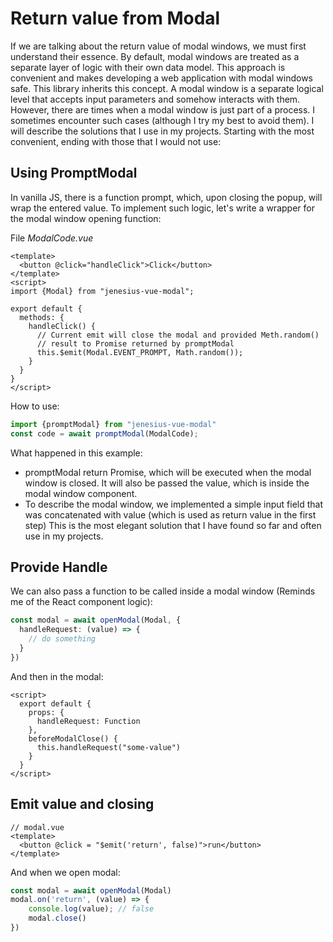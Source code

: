# Return value from Modal

If we are talking about the return value of modal windows, we must first understand their essence. By default, modal windows are treated as a separate layer of logic with their own data model. This approach is convenient and makes developing a web application with modal windows safe. This library inherits this concept.
A modal window is a separate logical level that accepts input parameters and somehow interacts with them.
However, there are times when a modal window is just part of a process. I sometimes encounter such cases (although I try my best to avoid them).
I will describe the solutions that I use in my projects. Starting with the most convenient, ending with those that I would not use:


## Using PromptModal

In vanilla JS, there is a function prompt, which, upon closing the popup, will wrap the entered value. To implement such
logic, let's write a wrapper for the modal window opening function:

File *ModalCode.vue*

```vue
<template>
  <button @click="handleClick">Click</button>
</template>
<script>
import {Modal} from "jenesius-vue-modal";

export default {
  methods: {
    handleClick() {
      // Current emit will close the modal and provided Meth.random() 
      // result to Promise returned by promptModal
      this.$emit(Modal.EVENT_PROMPT, Math.random());
    }
  }
}
</script>
```

How to use:
```ts
import {promptModal} from "jenesius-vue-modal"
const code = await promptModal(ModalCode);
```
What happened in this example:

- promptModal return Promise, which will be executed when the modal window is closed. It will also be passed the value, which is inside the modal window component.
- To describe the modal window, we implemented a simple input field that was concatenated with value (which is used as return value in the first step)
This is the most elegant solution that I have found so far and often use in my projects.

## Provide Handle
We can also pass a function to be called inside a modal window (Reminds me of the React component logic):

```ts
const modal = await openModal(Modal, {
  handleRequest: (value) => {
    // do something  
  }
})
```
And then in the modal:

```vue
<script>
  export default {
    props: {
      handleRequest: Function
    },
    beforeModalClose() {
      this.handleRequest("some-value")
    }
  }
</script>
```

## Emit value and closing

```vue
// modal.vue
<template>
  <button @click = "$emit('return', false)">run</button>
</template>
```
And when we open modal:
```ts
const modal = await openModal(Modal)
modal.on('return', (value) => {
    console.log(value); // false
    modal.close()
})
```
